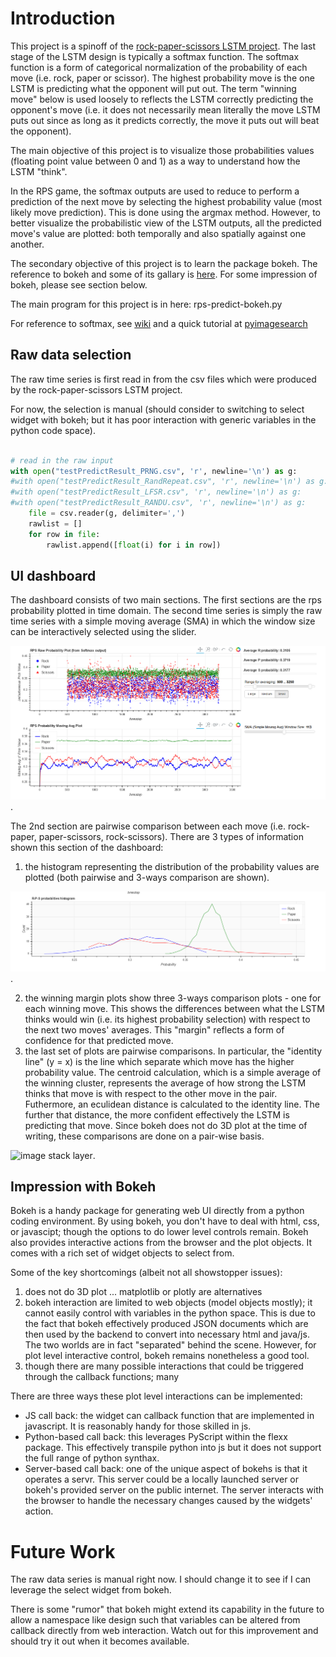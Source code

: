 # Introduction

This project is a spinoff of the [rock-paper-scissors LSTM project](https://github.com/dennylslee/rock-paper-scissors-LSTM).  The last stage of the LSTM design is typically a softmax function.  The softmax function is a form of categorical normalization of the probability of each move (i.e. rock, paper or scissor). The highest probability move is the one LSTM is predicting what the opponent will put out.  The term "winning move" below is used loosely to reflects the LSTM correctly predicting the opponent's move (i.e. it does not necessarily mean literally the move LSTM puts out since as long as it predicts correctly, the move it puts out will beat the opponent).

The main objective of this project is to visualize those probabilities values (floating point value between 0 and 1) as a way to understand how the LSTM "think". 

In the RPS game, the softmax outputs are used to reduce to perform a prediction of the next move by selecting the highest probability value (most likely move prediction).  This is done using the argmax method.  However, to better visualize the probabilistic view of the LSTM outputs, all the predicted move's value are plotted:  both temporally and also spatially against one another. 

The secondary objective of this project is to learn the package bokeh.  The reference to bokeh and some of its gallary is [here](https://bokeh.pydata.org/en/latest/).  For some impression of bokeh, please see section below.

The main program for this project is in here:
rps-predict-bokeh.py

For reference to softmax, see [wiki](https://en.wikipedia.org/wiki/Softmax_function) and a quick tutorial at [pyimagesearch](https://www.pyimagesearch.com/2016/09/12/softmax-classifiers-explained/)

## Raw data selection

The raw time series is first read in from the csv files which were produced by the rock-paper-scissors LSTM project. 

For now, the selection is manual (should consider to switching to select widget with bokeh; but it has poor interaction with generic variables in the python code space).

```python

# read in the raw input
with open("testPredictResult_PRNG.csv", 'r', newline='\n') as g:
#with open("testPredictResult_RandRepeat.csv", 'r', newline='\n') as g:
#with open("testPredictResult_LFSR.csv", 'r', newline='\n') as g:
#with open("testPredictResult_RANDU.csv", 'r', newline='\n') as g:
	file = csv.reader(g, delimiter=',')
	rawlist = []
	for row in file:
		rawlist.append([float(i) for i in row])

```

## UI dashboard 

The dashboard consists of two main sections. The first sections are the rps probability plotted in time domain.  The second time series is simply the raw time series with a simple moving average (SMA) in which the window size can be interactively selected using the slider.

![image stack layer](https://github.com/dennylslee/rps-softmax-lstm-visualization-bokeh/blob/master/prob-time-series.png).


The 2nd section are pairwise comparison between each move (i.e. rock-paper, paper-scissors, rock-scissors).  There are 3 types of information shown this section of the dashboard:

1) the histogram representing the distribution of the probability values are plotted (both pairwise and 3-ways comparison are shown).

![image stack layer](https://github.com/dennylslee/rps-softmax-lstm-visualization-bokeh/blob/master/3ways-histogram.png). 

2) the winning margin plots show three 3-ways comparison plots - one for each winning move. This shows the differences between what the LSTM thinks would win (i.e. its highest probability selection) with respect to the next two moves' averages.  This "margin" reflects a form of confidence for that predicted move. 
3) the last set of plots are pairwise comparisons. In particular, the "identity line" (y = x) is the line which separate which move has the higher probability value.  The centroid calculation, which is a simple average of the winning cluster, represents the average of how strong the LSTM thinks that move is with respect to the other move in the pair. Futhermore, an eculidean distance is calculated to the identity line.  The further that distance, the more confident effectively the LSTM is predicting that move.  Since bokeh does not do 3D plot at the time of writing, these comparisons are done on a pair-wise basis.

![image stack layer](). 

## Impression with Bokeh

Bokeh is a handy package for generating web UI directly from a python coding environment.  By using bokeh, you don't have to deal with html, css, or javascipt; though the options to do lower level controls remain.  Bokeh also provides interactive actions from the browser and the plot objects.  It comes with a rich set of widget objects to select from. 

Some of the key shortcomings (albeit not all showstopper issues):
1) does not do 3D plot ... matplotlib or plotly are alternatives
2) bokeh interaction are limited to web objects (model objects mostly); it cannot easily control with variables in the python space. This is due to the fact that bokeh effectively produced JSON documents which are then used by the backend to convert into necessary html and java/js. The two worlds are in fact "separated" behind the scene.  However, for plot level interactive control, bokeh remains nonetheless a good tool. 
3) though there are many possible interactions that could be triggered through the callback functions; many 

There are three ways these plot level interactions can be implemented:
- JS call back: the widget can callback function that are implemented in javascript.  It is reasonably handy for those skilled in js.
- Python-based call back: this leverages PyScript within the flexx package.  This effectively transpile python into js but it does not support the full range of python synthax. 
- Server-based call back: one of the unique aspect of bokehs is that it operates a servr.  This server could be a locally launched server or bokeh's provided server on the public internet.  The server interacts with the browser to handle the necessary changes caused by the widgets' action. 

# Future Work

The raw data series is manual right now. I should change it to see if I can leverage the select widget from bokeh.  

There is some "rumor" that bokeh might extend its capability in the future to allow a namespace like design such that variables can be altered from callback directly from web interaction.  Watch out for this improvement and should try it out when it becomes available.